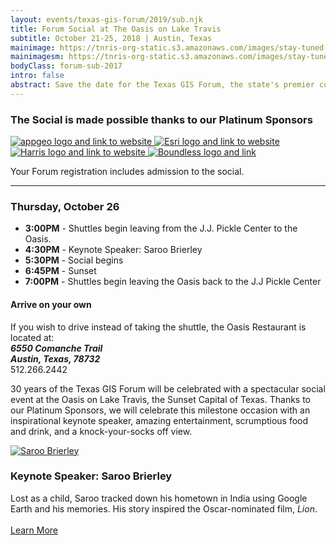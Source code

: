 ```yaml
---
layout: events/texas-gis-forum/2019/sub.njk
title: Forum Social at The Oasis on Lake Travis
subtitle: October 21-25, 2018 | Austin, Texas
mainimage: https://tnris-org-static.s3.amazonaws.com/images/stay-tuned-banner.jpg
mainimagesm: https://tnris-org-static.s3.amazonaws.com/images/stay-tuned-small-box.jpg
bodyClass: forum-sub-2017
intro: false
abstract: Save the date for the Texas GIS Forum, the state's premier conference for the geospatial professional community.
---
```

<div class="row">
  <div class="col-sm-5 social-left">
    <h3>The Social is made possible thanks to our Platinum Sponsors</h3>
    <p>
      <a class="welcome-logo" href="http://appgeo.com">
        <img  alt="appgeo logo and link to website" src="https://tnris-org-static.s3.amazonaws.com/images/appgeo_logo.png">
      </a>
      <a class="welcome-logo" href="http://www.esri.com">
        <img   alt="Esri logo and link to website" src="https://tnris-org-static.s3.amazonaws.com/images/esri_where_logo.png">
      </a>
      <a class="welcome-logo" href="http://www.harrisgeospatial.com">
        <img  alt="Harris logo and link to website" src="https://tnris-org-static.s3.amazonaws.com/images/harris_sm.png">
      </a>
      <a class="welcome-logo" href="http://www.boundlessgeo.com/">
        <img alt="Boundless logo and link" src="https://tnris-org-static.s3.amazonaws.com/images/boundless_lg.png">
      </a>
    </p>
    <p>Your Forum registration includes admission to the social.</p>
    <hr>
    <h3 class="date-header">Thursday, October 26</h3>
    <ul class="list-clean social-schedule">
      <li><strong>3:00PM</strong> - Shuttles begin leaving from the J.J. Pickle Center to the Oasis.</li>
      <li><strong>4:30PM</strong> - Keynote Speaker: Saroo Brierley</li>
      <li><strong>5:30PM</strong> - Social begins</li>
      <li><strong>6:45PM</strong> - Sunset</li>
      <li><strong>7:00PM</strong> - Shuttles begin leaving the Oasis back to the J.J Pickle Center</li>
    </ul>
    <div class="well well-bg">
      <h4>Arrive on your own</h4>
      If you wish to drive instead of taking the shuttle, the Oasis Restaurant is located at:<br>
      <address>
        <strong>6550 Comanche Trail<br>
        Austin, Texas, 78732</strong>
      </address>
      <phone>512.266.2442</phone>
    </div>
  </div>
  <div class="col-sm-7 social-right">
    <p class="lead-forum">
      30 years of the Texas GIS Forum will be celebrated with a spectacular social event at the Oasis on Lake Travis, the Sunset Capital of Texas. Thanks to our Platinum Sponsors, we will celebrate this milestone occasion with an inspirational keynote speaker, amazing entertainment, scrumptious food and drink, and a knock-your-socks off view.
    </p>
    <div class="media">
      <div class="media-left">
        <a href="/news/2017-06-29/lost-as-child-online-maps-pointed-hometown-forum-keynote-saroo-brierley">
          <img class="media-object" src="https://tnris-org-static.s3.amazonaws.com/images/saroo-alley.jpg" alt="Saroo Brierley">
        </a>
      </div>
      <div class="media-body">
        <h3 class="media-heading">Keynote Speaker: Saroo Brierley</h3>
        <p>Lost as a child, Saroo tracked down his hometown in India using Google Earth and his memories. His story inspired the Oscar-nominated film, <em>Lion</em>.
          <br><br>
          <a href="/news/2017-06-29/lost-as-child-online-maps-pointed-hometown-forum-keynote-saroo-brierley"><i class="glyphicon glyphicon-arrow-right"></i> Learn More
          </a>
        </p>
        </div>
    </div>
  </div>
</div>
